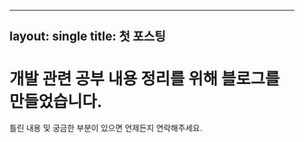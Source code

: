 ----
layout: single
title: 첫 포스팅
----

# 개발 관련 공부 내용 정리를 위해 블로그를 만들었습니다.
틀린 내용 및 궁금한 부분이 있으면 언제든지 연락해주세요.
